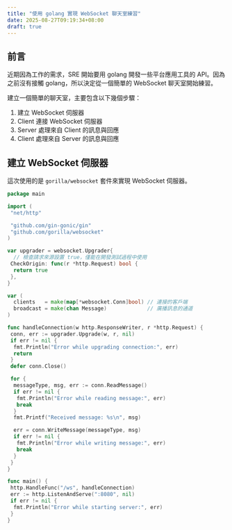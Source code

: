 ```yaml
---
title: "使用 golang 實現 WebSocket 聊天室練習"
date: 2025-08-27T09:19:34+08:00
draft: true
---
```

## 前言

近期因為工作的需求，SRE 開始要用 golang 開發一些平台應用工具的 API。因為之前沒有接觸 golang，所以決定從一個簡單的 WebSocket 聊天室開始練習。

建立一個簡單的聊天室，主要包含以下幾個步驟：

1. 建立 WebSocket 伺服器
2. Client 連接 WebSocket 伺服器
3. Server 處理來自 Client 的訊息與回應
4. Client 處理來自 Server 的訊息與回應

## 建立 WebSocket 伺服器

這次使用的是 `gorilla/websocket` 套件來實現 WebSocket 伺服器。

```go
package main

import (
 "net/http"

 "github.com/gin-gonic/gin"
 "github.com/gorilla/websocket"
)

var upgrader = websocket.Upgrader{
  // 檢查請求來源設置 true，僅能在開發測試過程中使用
 CheckOrigin: func(r *http.Request) bool {
  return true
 },
}

var (
  clients   = make(map[*websocket.Conn]bool) // 連接的客戶端
  broadcast = make(chan Message)             // 廣播訊息的通道
)

func handleConnection(w http.ResponseWriter, r *http.Request) {
 conn, err := upgrader.Upgrade(w, r, nil)
 if err != nil {
  fmt.Println("Error while upgrading connection:", err)
  return
 }
 defer conn.Close()

 for {
  messageType, msg, err := conn.ReadMessage()
  if err != nil {
   fmt.Println("Error while reading message:", err)
   break
  }
  fmt.Printf("Received message: %s\n", msg)

  err = conn.WriteMessage(messageType, msg)
  if err != nil {
   fmt.Println("Error while writing message:", err)
   break
  }
 }
}

func main() {
 http.HandleFunc("/ws", handleConnection)
 err := http.ListenAndServe(":8080", nil)
 if err != nil {
  fmt.Println("Error while starting server:", err)
 }
}
```
